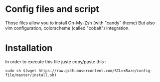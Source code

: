 # Config files and script
Those files allow you to install Oh-My-Zsh (with "candy" theme)
But also vim configuration, colorscheme (called "cobalt") integration.
# Installation
In order to execute this file juste copy/paste this :
```
sudo sh $(wget https://raw.githubusercontent.com/SILexRaze/config-file/master/install.sh)
```
